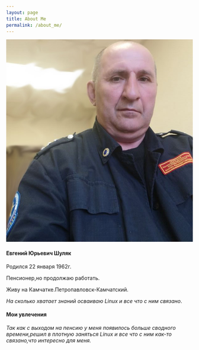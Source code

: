 ```yaml
---
layout: page
title: About Me
permalink: /about_me/
---
```


![](/image/i_me.jpg)

#### Евгений Юрьевич Шуляк

Родился 22 января 1962г.

Пенсионер,но продолжаю работать.

Живу на Камчатке.Петропавловск-Камчатский.

*На сколько хватает знаний осваиваю Linux и все что с ним связано*.

#### Мои увлечения

*Так как с выходом на пенсию у меня появилось больше сводного времени,решил в плотную заняться 
  Linux и все что с ним как-то связано,что интересно для меня.*